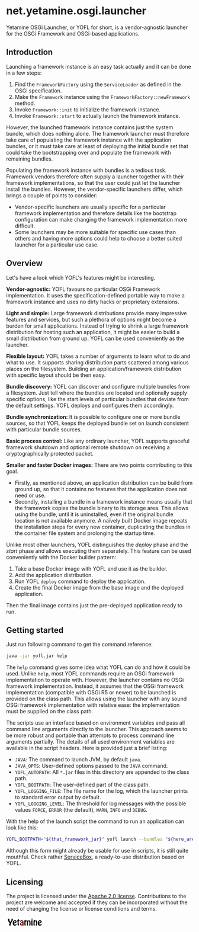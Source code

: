 # net.yetamine.osgi.launcher

Yetamine OSGi Launcher, or YOFL for short, is a vendor-agnostic launcher for the OSGi Framework and OSGi-based applications.


## Introduction

Launching a framework instance is an easy task actually and it can be done in a few steps:

1. Find the `FrameworkFactory` using the `ServiceLoader` as defined in the OSGi specification.
2. Make the `Framework` instance using the `FrameworkFactory::newFramework` method.
3. Invoke `Framework::init` to initialize the framework instance.
4. Invoke `Framework::start` to actually launch the framework instance.

However, the launched framework instance contains just the system bundle, which does nothing alone.
The framework launcher must therefore take care of populating the framework instance with the application bundles, or it must take care at least of deploying the initial bundle set that could take the bootstrapping over and populate the framework with remaining bundles.

Populating the framework instance with bundles is a tedious task.
Framework vendors therefore often supply a launcher together with their framework implementations, so that the user could just let the launcher install the bundles.
However, the vendor-specific launchers differ, which brings a couple of points to consider:

* Vendor-specific launchers are usually specific for a particular framework implementation and therefore details like the bootstrap configuration can make changing the framework implementation more difficult.
* Some launchers may be more suitable for specific use cases than others and having more options could help to choose a better suited launcher for a particular use case.


## Overview

Let's have a look which YOFL's features might be interesting.

**Vendor-agnostic:**
YOFL favours no particular OSGi Framework implementation.
It uses the specification-defined portable way to make a framework instance and uses no dirty hacks or proprietary extensions.

**Light and simple:**
Large framework distributions provide many impressive features and services, but such a plethora of options might become a burden for small applications.
Instead of trying to shrink a large framework distribution for hosting such an application, it might be easier to build a small distribution from ground up.
YOFL can be used conveniently as the launcher.

**Flexible layout:**
YOFL takes a number of arguments to learn what to do and what to use.
It supports sharing distribution parts scattered among various places on the filesystem.
Building an application/framework distribution with specific layout should be then easy.

**Bundle discovery:**
YOFL can discover and configure multiple bundles from a filesystem.
Just tell where the bundles are located and optionally supply specific options, like the start levels of particular bundles that deviate from the default settings.
YOFL deploys and configures them accordingly.

**Bundle synchronization:**
It is possible to configure one or more bundle sources, so that YOFL keeps the deployed bundle set on launch consistent with particular bundle sources.

**Basic process control:**
Like any ordinary launcher, YOFL supports graceful framework shutdown and optional remote shutdown on receiving a cryptographically protected packet.

**Smaller and faster Docker images:**
There are two points contributing to this goal.

* Firstly, as mentioned above, an application distribution can be build from ground up, so that it contains no features that the application does not need or use.
* Secondly, installing a bundle in a framework instance means usually that the framework copies the bundle binary to its storage area.
This allows using the bundle, until it is uninstalled, even if the original bundle location is not available anymore.
A naïvely built Docker image repeats the installation steps for every new container, duplicating the bundles in the container file system and prolonging the startup time.

Unlike most other launchers, YOFL distinguishes the *deploy* phase and the *start* phase and allows executing them separately.
This feature can be used conveniently with the Docker builder pattern:

1. Take a base Docker image with YOFL and use it as the builder.
2. Add the application distribution.
3. Run YOFL `deploy` command to deploy the application.
4. Create the final Docker image from the base image and the deployed application.

Then the final image contains just the pre-deployed application ready to run.


## Getting started

Just run following command to get the command reference:

```bash
java -jar yofl.jar help
```

The `help` command gives some idea what YOFL can do and how it could be used.
Unlike `help`, most YOFL commands require an OSGi framework implementation to operate with.
However, the launcher contains no OSGi framework implementation.
Instead, it assumes that the OSGi framework implementation (compatible with OSGi R5 or newer) to be launched is provided on the class path.
This allows using the launcher with any sound OSGi framework implementation with relative ease: the implementation must be supplied on the class path.

The scripts use an interface based on environment variables and pass all command line arguments directly to the launcher.
This approach seems to be more robust and portable than attempts to process command line arguments partially.
The details of all used environment variables are available in the script headers.
Here is provided just a brief listing:

* `JAVA`: The command to launch JVM, by default `java`.
* `JAVA_OPTS`: User-defined options passed to the `JAVA` command.
* `YOFL_AUTOPATH`: All `*.jar` files in this directory are appended to the class path.
* `YOFL_BOOTPATH`: The user-defined part of the class path.
* `YOFL_LOGGING_FILE`: The file name for the log, which the launcher prints to standard error output by default.
* `YOFL_LOGGING_LEVEL`: The threshold for log messages with the possible values `FORCE`, `ERROR` (the default), `WARN`, `INFO` and `DEBUG`.


With the help of the launch script the command to run an application can look like this:

```bash
YOFL_BOOTPATH="${that_framework_jar}" yofl launch --bundles "${here_are_the_bundles}" "${instance_home}"
```

Although this form might already be usable for use in scripts, it is still quite mouthful.
Check rather [ServiceBox](http://github.com/yetamine/servicebox), a ready-to-use distribution based on YOFL.


## Licensing ##

The project is licensed under the [Apache 2.0 license](http://www.apache.org/licenses/LICENSE-2.0). Contributions to the project are welcome and accepted if they can be incorporated without the need of changing the license or license conditions and terms.


[![Yetamine logo](https://github.com/yetamine/yetamine.github.io/raw/master/brand/light/Yetamine_logo_opaque_100x28.png "Our logo")](https://github.com/yetamine/yetamine.github.io/blob/master/brand/light/Yetamine_logo_opaque.svg)
